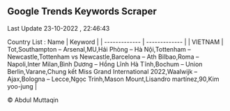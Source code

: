 

## Google Trends Keywords Scraper 
 
Last Update 23-10-2022 , 22:46:43

Country List :
 Name  | Keyword |
| ------------- | ------------- |
| VIETNAM | Tot,Southampton – Arsenal,MU,Hải Phòng – Hà Nội,Tottenham – Newcastle,Tottenham vs Newcastle,Barcelona – Ath Bilbao,Roma – Napoli,Inter Milan,Bình Dương – Hồng Lĩnh Hà Tĩnh,Bochum – Union Berlin,Varane,Chung kết Miss Grand International 2022,Waalwijk – Ajax,Bologna – Lecce,Ngọc Trinh,Mason Mount,Lisandro martínez,90,Kim yoo-jung |



© Abdul Muttaqin 
